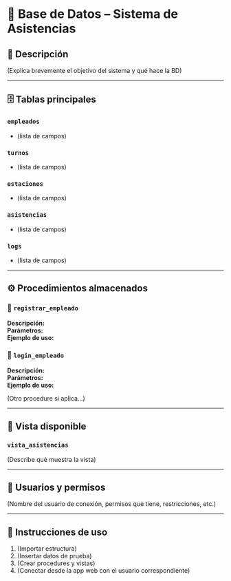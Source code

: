 # 📌 Base de Datos – Sistema de Asistencias

## 📖 Descripción
(Explica brevemente el objetivo del sistema y qué hace la BD)

---

## 🗄️ Tablas principales
### `empleados`
- (lista de campos)

### `turnos`
- (lista de campos)

### `estaciones`
- (lista de campos)

### `asistencias`
- (lista de campos)

### `logs`
- (lista de campos)

---

## ⚙️ Procedimientos almacenados

### 🔹 `registrar_empleado`
**Descripción:**  
**Parámetros:**  
**Ejemplo de uso:**  

### 🔹 `login_empleado`
**Descripción:**  
**Parámetros:**  
**Ejemplo de uso:**  

(Otro procedure si aplica…)

---

## 👀 Vista disponible
### `vista_asistencias`
(Describe qué muestra la vista)

---

## 🔑 Usuarios y permisos
(Nombre del usuario de conexión, permisos que tiene, restricciones, etc.)

---

## 🚀 Instrucciones de uso
1. (Importar estructura)  
2. (Insertar datos de prueba)  
3. (Crear procedures y vistas)  
4. (Conectar desde la app web con el usuario correspondiente)  
